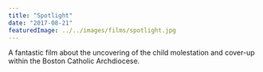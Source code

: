 ```yaml
---
title: "Spotlight"
date: "2017-08-21"
featuredImage: ../../images/films/spotlight.jpg
---
```


A fantastic film about the uncovering of the child molestation and cover-up within the Boston
Catholic Archdiocese.


